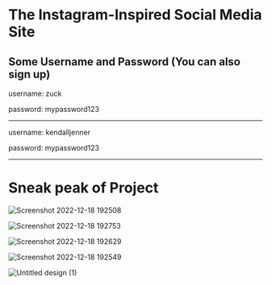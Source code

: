 # The Instagram-Inspired Social Media Site

## Some Username and Password (You can also sign up)

username: zuck

password: mypassword123
<hr/>
username: kendalljenner

password: mypassword123
<hr/>

# Sneak peak of Project
![Screenshot 2022-12-18 192508](https://user-images.githubusercontent.com/93304640/208305199-89790eb0-8db3-48e0-a3f7-7f981fd5fadf.png)

![Screenshot 2022-12-18 192753](https://user-images.githubusercontent.com/93304640/208305212-91f7abf5-61f3-4789-ba03-342bd49ec7fc.png)

![Screenshot 2022-12-18 192629](https://user-images.githubusercontent.com/93304640/208305208-a743e701-20c7-441e-ba88-44e916a5c108.png)

![Screenshot 2022-12-18 192549](https://user-images.githubusercontent.com/93304640/208305207-9aa7ca61-56ac-46bc-96ab-f77fb6228454.png)

![Untitled design (1)](https://user-images.githubusercontent.com/93304640/208307015-991990f1-4e6c-4a45-aaef-e19563868942.png)
